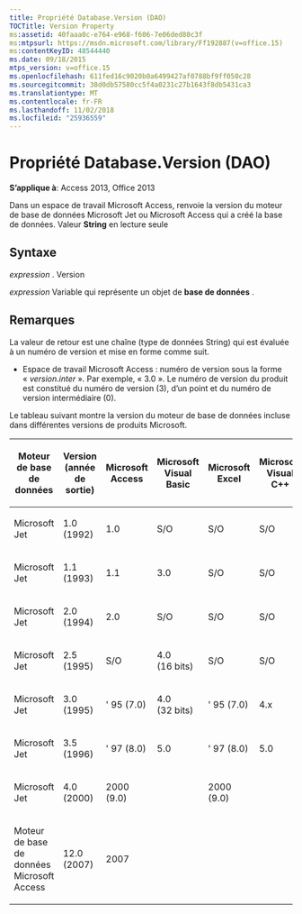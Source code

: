```yaml
---
title: Propriété Database.Version (DAO)
TOCTitle: Version Property
ms:assetid: 40faaa0c-e764-e968-f606-7e06ded80c3f
ms:mtpsurl: https://msdn.microsoft.com/library/Ff192887(v=office.15)
ms:contentKeyID: 48544440
ms.date: 09/18/2015
mtps_version: v=office.15
ms.openlocfilehash: 611fed16c9020b0a6499427af0788bf9ff050c28
ms.sourcegitcommit: 38d0db57580cc5f4a0231c27b1643f8db5431ca3
ms.translationtype: MT
ms.contentlocale: fr-FR
ms.lasthandoff: 11/02/2018
ms.locfileid: "25936559"
---
```

# <a name="databaseversion-property-dao"></a>Propriété Database.Version (DAO)

**S’applique à**: Access 2013, Office 2013

Dans un espace de travail Microsoft Access, renvoie la version du moteur de base de données Microsoft Jet ou Microsoft Access qui a créé la base de données. Valeur **String** en lecture seule

## <a name="syntax"></a>Syntaxe

*expression* . Version

*expression* Variable qui représente un objet de **base de données** .

## <a name="remarks"></a>Remarques

La valeur de retour est une chaîne (type de données String) qui est évaluée à un numéro de version et mise en forme comme suit.

- Espace de travail Microsoft Access : numéro de version sous la forme « *version.inter* ». Par exemple, « 3.0 ». Le numéro de version du produit est constitué du numéro de version (3), d’un point et du numéro de version intermédiaire (0).

Le tableau suivant montre la version du moteur de base de données incluse dans différentes versions de produits Microsoft.

<table style="width:100%;">
<colgroup>
<col style="width: 16%" />
<col style="width: 16%" />
<col style="width: 16%" />
<col style="width: 16%" />
<col style="width: 16%" />
<col style="width: 16%" />
</colgroup>
<thead>
<tr class="header">
<th><p>Moteur de base de données</p></th>
<th><p>Version (année de sortie)</p></th>
<th><p>Microsoft Access</p></th>
<th><p>Microsoft Visual Basic</p></th>
<th><p>Microsoft Excel</p></th>
<th><p>Microsoft Visual C++</p></th>
</tr>
</thead>
<tbody>
<tr class="odd">
<td><p>Microsoft Jet</p></td>
<td><p>1.0 (1992)</p></td>
<td><p>1.0</p></td>
<td><p>S/O</p></td>
<td><p>S/O</p></td>
<td><p>S/O</p></td>
</tr>
<tr class="even">
<td><p>Microsoft Jet</p></td>
<td><p>1.1 (1993)</p></td>
<td><p>1.1</p></td>
<td><p>3.0</p></td>
<td><p>S/O</p></td>
<td><p>S/O</p></td>
</tr>
<tr class="odd">
<td><p>Microsoft Jet</p></td>
<td><p>2.0 (1994)</p></td>
<td><p>2.0</p></td>
<td><p>S/O</p></td>
<td><p>S/O</p></td>
<td><p>S/O</p></td>
</tr>
<tr class="even">
<td><p>Microsoft Jet</p></td>
<td><p>2.5 (1995)</p></td>
<td><p>S/O</p></td>
<td><p>4.0 (16 bits)</p></td>
<td><p>S/O</p></td>
<td><p>S/O</p></td>
</tr>
<tr class="odd">
<td><p>Microsoft Jet</p></td>
<td><p>3.0 (1995)</p></td>
<td><p>' 95 (7.0)</p></td>
<td><p>4.0 (32 bits)</p></td>
<td><p>' 95 (7.0)</p></td>
<td><p>4.x</p></td>
</tr>
<tr class="even">
<td><p>Microsoft Jet</p></td>
<td><p>3.5 (1996)</p></td>
<td><p>' 97 (8.0)</p></td>
<td><p>5.0</p></td>
<td><p>' 97 (8.0)</p></td>
<td><p>5.0</p></td>
</tr>
<tr class="odd">
<td><p>Microsoft Jet</p></td>
<td><p>4.0 (2000)</p></td>
<td><p>2000 (9.0)</p></td>
<td><p></p></td>
<td><p>2000 (9.0)</p></td>
<td><p></p></td>
</tr>
<tr class="even">
<td><p>Moteur de base de données Microsoft Access</p></td>
<td><p>12.0 (2007)</p></td>
<td><p>2007</p></td>
<td><p></p></td>
<td><p></p></td>
<td><p></p></td>
</tr>
</tbody>
</table>

